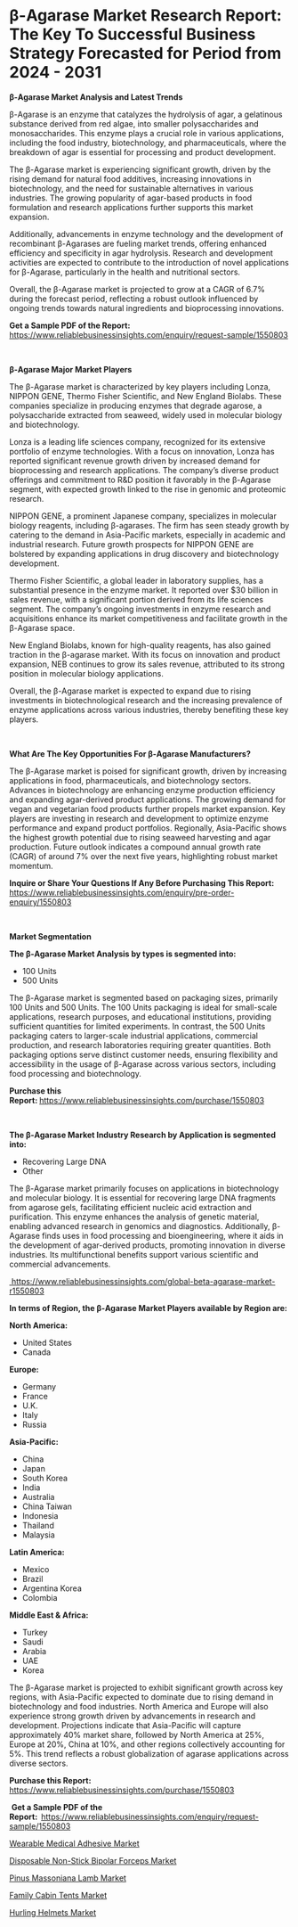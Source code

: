 <p><h1>β-Agarase Market Research Report: The Key To Successful Business Strategy Forecasted for Period from 2024 - 2031</h1></p><p><strong>β-Agarase Market Analysis and Latest Trends</strong></p>
<p><p>β-Agarase is an enzyme that catalyzes the hydrolysis of agar, a gelatinous substance derived from red algae, into smaller polysaccharides and monosaccharides. This enzyme plays a crucial role in various applications, including the food industry, biotechnology, and pharmaceuticals, where the breakdown of agar is essential for processing and product development.</p><p>The β-Agarase market is experiencing significant growth, driven by the rising demand for natural food additives, increasing innovations in biotechnology, and the need for sustainable alternatives in various industries. The growing popularity of agar-based products in food formulation and research applications further supports this market expansion. </p><p>Additionally, advancements in enzyme technology and the development of recombinant β-Agarases are fueling market trends, offering enhanced efficiency and specificity in agar hydrolysis. Research and development activities are expected to contribute to the introduction of novel applications for β-Agarase, particularly in the health and nutritional sectors.</p><p>Overall, the β-Agarase market is projected to grow at a CAGR of 6.7% during the forecast period, reflecting a robust outlook influenced by ongoing trends towards natural ingredients and bioprocessing innovations.</p></p>
<p><strong>Get a Sample PDF of the Report:&nbsp;</strong> <a href="https://www.reliablebusinessinsights.com/enquiry/request-sample/1550803">https://www.reliablebusinessinsights.com/enquiry/request-sample/1550803</a></p>
<p>&nbsp;</p>
<p><strong>β-Agarase Major Market Players</strong></p>
<p><p>The β-Agarase market is characterized by key players including Lonza, NIPPON GENE, Thermo Fisher Scientific, and New England Biolabs. These companies specialize in producing enzymes that degrade agarose, a polysaccharide extracted from seaweed, widely used in molecular biology and biotechnology.</p><p>Lonza is a leading life sciences company, recognized for its extensive portfolio of enzyme technologies. With a focus on innovation, Lonza has reported significant revenue growth driven by increased demand for bioprocessing and research applications. The company’s diverse product offerings and commitment to R&D position it favorably in the β-Agarase segment, with expected growth linked to the rise in genomic and proteomic research.</p><p>NIPPON GENE, a prominent Japanese company, specializes in molecular biology reagents, including β-agarases. The firm has seen steady growth by catering to the demand in Asia-Pacific markets, especially in academic and industrial research. Future growth prospects for NIPPON GENE are bolstered by expanding applications in drug discovery and biotechnology development.</p><p>Thermo Fisher Scientific, a global leader in laboratory supplies, has a substantial presence in the enzyme market. It reported over $30 billion in sales revenue, with a significant portion derived from its life sciences segment. The company’s ongoing investments in enzyme research and acquisitions enhance its market competitiveness and facilitate growth in the β-Agarase space.</p><p>New England Biolabs, known for high-quality reagents, has also gained traction in the β-agarase market. With its focus on innovation and product expansion, NEB continues to grow its sales revenue, attributed to its strong position in molecular biology applications.</p><p>Overall, the β-Agarase market is expected to expand due to rising investments in biotechnological research and the increasing prevalence of enzyme applications across various industries, thereby benefiting these key players.</p></p>
<p>&nbsp;</p>
<p><strong>What Are The Key Opportunities For β-Agarase Manufacturers?</strong></p>
<p><p>The β-Agarase market is poised for significant growth, driven by increasing applications in food, pharmaceuticals, and biotechnology sectors. Advances in biotechnology are enhancing enzyme production efficiency and expanding agar-derived product applications. The growing demand for vegan and vegetarian food products further propels market expansion. Key players are investing in research and development to optimize enzyme performance and expand product portfolios. Regionally, Asia-Pacific shows the highest growth potential due to rising seaweed harvesting and agar production. Future outlook indicates a compound annual growth rate (CAGR) of around 7% over the next five years, highlighting robust market momentum.</p></p>
<p><strong>Inquire or Share Your Questions If Any Before Purchasing This Report:</strong> <a href="https://www.reliablebusinessinsights.com/enquiry/pre-order-enquiry/1550803">https://www.reliablebusinessinsights.com/enquiry/pre-order-enquiry/1550803</a></p>
<p>&nbsp;</p>
<p><strong>Market Segmentation</strong></p>
<p><strong>The β-Agarase Market Analysis by types is segmented into:</strong></p>
<p><ul><li>100 Units</li><li>500 Units</li></ul></p>
<p><p>The β-Agarase market is segmented based on packaging sizes, primarily 100 Units and 500 Units. The 100 Units packaging is ideal for small-scale applications, research purposes, and educational institutions, providing sufficient quantities for limited experiments. In contrast, the 500 Units packaging caters to larger-scale industrial applications, commercial production, and research laboratories requiring greater quantities. Both packaging options serve distinct customer needs, ensuring flexibility and accessibility in the usage of β-Agarase across various sectors, including food processing and biotechnology.</p></p>
<p><strong>Purchase this Report:&nbsp;</strong><a href="https://www.reliablebusinessinsights.com/purchase/1550803">https://www.reliablebusinessinsights.com/purchase/1550803</a></p>
<p>&nbsp;</p>
<p><strong>The β-Agarase Market Industry Research by Application is segmented into:</strong></p>
<p><ul><li>Recovering Large DNA</li><li>Other</li></ul></p>
<p><p>The β-Agarase market primarily focuses on applications in biotechnology and molecular biology. It is essential for recovering large DNA fragments from agarose gels, facilitating efficient nucleic acid extraction and purification. This enzyme enhances the analysis of genetic material, enabling advanced research in genomics and diagnostics. Additionally, β-Agarase finds uses in food processing and bioengineering, where it aids in the development of agar-derived products, promoting innovation in diverse industries. Its multifunctional benefits support various scientific and commercial advancements.</p></p>
<p><a href="https://www.reliablebusinessinsights.com/global-beta-agarase-market-r1550803">&nbsp;https://www.reliablebusinessinsights.com/global-beta-agarase-market-r1550803</a></p>
<p><strong>In terms of Region, the β-Agarase Market Players available by Region are:</strong></p>
<p>
    <p> <strong> North America: </strong>
        <ul>
            <li>United States</li>
            <li>Canada</li>
        </ul>
        </p> 
    <p> <strong> Europe: </strong>
        <ul>
            <li>Germany</li>
            <li>France</li>
            <li>U.K.</li>
            <li>Italy</li>
            <li>Russia</li>
        </ul>
        </p> 
    <p> <strong> Asia-Pacific: </strong>
        <ul>
            <li>China</li>
            <li>Japan</li>
            <li>South Korea</li>
            <li>India</li>
            <li>Australia</li>
            <li>China Taiwan</li>
            <li>Indonesia</li>
            <li>Thailand</li>
            <li>Malaysia</li>
        </ul>
        </p> 
    <p> <strong> Latin America: </strong>
        <ul>
            <li>Mexico</li>
            <li>Brazil</li>
            <li>Argentina Korea</li>
            <li>Colombia</li>
        </ul>
        </p> 
    <p> <strong> Middle East & Africa: </strong>
        <ul>
            <li>Turkey</li>
            <li>Saudi</li>
            <li>Arabia</li>
            <li>UAE</li>
            <li>Korea</li>
        </ul>
    </p>
    </p>
<p><p>The β-Agarase market is projected to exhibit significant growth across key regions, with Asia-Pacific expected to dominate due to rising demand in biotechnology and food industries. North America and Europe will also experience strong growth driven by advancements in research and development. Projections indicate that Asia-Pacific will capture approximately 40% market share, followed by North America at 25%, Europe at 20%, China at 10%, and other regions collectively accounting for 5%. This trend reflects a robust globalization of agarase applications across diverse sectors.</p></p>
<p><strong>Purchase this Report: </strong><a href="https://www.reliablebusinessinsights.com/purchase/1550803">https://www.reliablebusinessinsights.com/purchase/1550803</a></p>
<p>&nbsp;<strong>Get a Sample PDF of the Report:&nbsp;&nbsp;</strong><a href="https://www.reliablebusinessinsights.com/enquiry/request-sample/1550803">https://www.reliablebusinessinsights.com/enquiry/request-sample/1550803</a></p>
<p><strong></strong></p>
<p><p><a href="https://medium.com/@jonatanjast75/wearable-medical-adhesive-market-essentials-key-market-players-demand-drivers-and-roi-potential-18c7065a1ea3?postPublishedType=repub">Wearable Medical Adhesive Market</a></p><p><a href="https://medium.com/@jonatanjast75/disposable-non-stick-bipolar-forceps-market-trends-focusing-on-disposable-non-stick-bipolar-cc39b8c20542?postPublishedType=repub">Disposable Non-Stick Bipolar Forceps Market</a></p><p><a href="https://www.linkedin.com/pulse/pinus-massoniana-lamb-market-size-growth-trends-statistics-9sooe">Pinus Massoniana Lamb Market</a></p><p><a href="https://issuu.com/reportprime-2/docs/family-cabin-tents-market-size-2030_cdb2180af30234">Family Cabin Tents Market</a></p><p><a href="https://issuu.com/reportprime-2/docs/hurling-helmets-market-size-2030.pp_d181564a52ddff">Hurling Helmets Market</a></p></p>